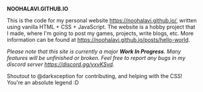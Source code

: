 **NOOHALAVI.GITHUB.IO**

This is the code for my personal website https://noohalavi.github.io/, written using vanilla HTML + CSS + JavaScript. The website is a hobby project that I made, where I'm going to post my games, projects, write blogs, etc. More information can be found at https://noohalavi.github.io/posts/hello-world.

_Please note that this site is currently a major **Work In Progress**. Many features will be unfinished or broken. Feel free to report any bugs in my discord server https://discord.gg/vxvKSvd._

Shoutout to @darkxception for contributing, and helping with the CSS! You're an absolute legend :D

